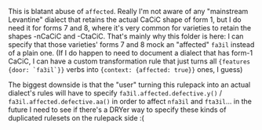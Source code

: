 This is blatant abuse of `affected`. Really I'm not aware of any "mainstream Levantine" dialect that retains the actual CaCiC shape of form 1, but I do need it for forms 7 and 8, where it's very common for varieties to retain the shapes -nCaCiC and -CtaCiC. That's mainly why this folder is here: I can specify that those varieties' forms 7 and 8 mock an "affected" `fa3il` instead of a plain one. (If I do happen to need to document a dialect that has form-1 CaCiC, I can have a custom transformation rule that just turns all ``{features {door: `fa3il`}}`` verbs into `{context: {affected: true}}` ones, I guess)

The biggest downside is that the "user" turning this rulepack into an actual dialect's rules will have to specify `fa3il.affected.defective.y()` / `fa3il.affected.defective.aa()` in order to affect `nfa3il` and `fta3il`... in the future I need to see if there's a DRYer way to specify these kinds of duplicated rulesets on the rulepack side :(
